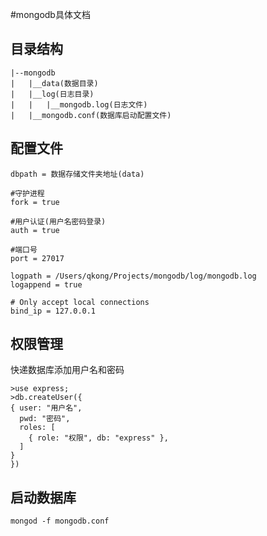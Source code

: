 #mongodb具体文档

## 目录结构

```text
|--mongodb
|	|__data(数据目录)
|	|__log(日志目录)
|	|	|__mongodb.log(日志文件)
|	|__mongodb.conf(数据库启动配置文件)
```

## 配置文件

```
dbpath = 数据存储文件夹地址(data)

#守护进程
fork = true

#用户认证(用户名密码登录)
auth = true

#端口号
port = 27017

logpath = /Users/qkong/Projects/mongodb/log/mongodb.log
logappend = true

# Only accept local connections
bind_ip = 127.0.0.1
```

## 权限管理

快递数据库添加用户名和密码

```
>use express;
>db.createUser({
{ user: "用户名",
  pwd: "密码",
  roles: [
    { role: "权限", db: "express" },
  ]
}
})
```

## 启动数据库

```
mongod -f mongodb.conf
```



